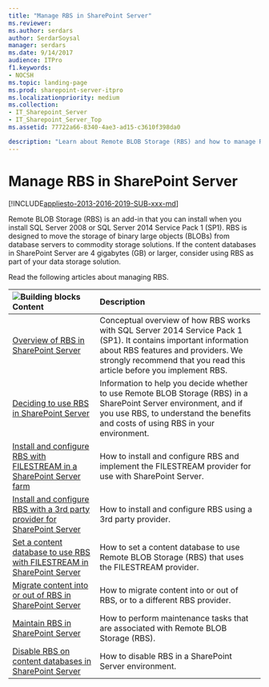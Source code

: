 ```yaml
---
title: "Manage RBS in SharePoint Server"
ms.reviewer: 
ms.author: serdars
author: SerdarSoysal
manager: serdars
ms.date: 9/14/2017
audience: ITPro
f1.keywords:
- NOCSH
ms.topic: landing-page
ms.prod: sharepoint-server-itpro
ms.localizationpriority: medium
ms.collection:
- IT_Sharepoint_Server
- IT_Sharepoint_Server_Top
ms.assetid: 77722a66-8340-4ae3-ad15-c3610f398da0

description: "Learn about Remote BLOB Storage (RBS) and how to manage RBS in SharePoint Server."
---
```


# Manage RBS in SharePoint Server

[!INCLUDE[appliesto-2013-2016-2019-SUB-xxx-md](../includes/appliesto-2013-2016-2019-SUB-xxx-md.md)]
  
Remote BLOB Storage (RBS) is an add-in that you can install when you install SQL Server 2008 or SQL Server 2014 Service Pack 1 (SP1). RBS is designed to move the storage of binary large objects (BLOBs) from database servers to commodity storage solutions. If the content databases in SharePoint Server are 4 gigabytes (GB) or larger, consider using RBS as part of your data storage solution.
  
Read the following articles about managing RBS.
  
|![Building blocks](../media/mod_icon_buildingblock_M.png)**Content**|**Description**|
|:-----|:-----|
|[Overview of RBS in SharePoint Server](rbs-overview.md) <br/> |Conceptual overview of how RBS works with SQL Server 2014 Service Pack 1 (SP1). It contains important information about RBS features and providers. We strongly recommend that you read this article before you implement RBS.  <br/> |
|[Deciding to use RBS in SharePoint Server](rbs-planning.md) <br/> |Information to help you decide whether to use Remote BLOB Storage (RBS) in a SharePoint Server environment, and if you use RBS, to understand the benefits and costs of using RBS in your environment.  <br/> |
|[Install and configure RBS with FILESTREAM in a SharePoint Server farm](install-and-configure-rbs.md) <br/> |How to install and configure RBS and implement the FILESTREAM provider for use with SharePoint Server.  <br/> |
|[Install and configure RBS with a 3rd party provider for SharePoint Server](install-and-configure-rbs-with-a-3rd-party-provider.md) <br/> |How to install and configure RBS using a 3rd party provider.  <br/> |
|[Set a content database to use RBS with FILESTREAM in SharePoint Server](set-a-content-database-to-use-rbs.md) <br/> |How to set a content database to use Remote BLOB Storage (RBS) that uses the FILESTREAM provider.  <br/> |
|[Migrate content into or out of RBS in SharePoint Server](migrate-content-into-or-out-of-rbs.md) <br/> |How to migrate content into or out of RBS, or to a different RBS provider.  <br/> |
|[Maintain RBS in SharePoint Server](maintain-rbs.md) <br/> |How to perform maintenance tasks that are associated with Remote BLOB Storage (RBS).  <br/> |
|[Disable RBS on content databases in SharePoint Server](disable-rbs-on-a-content-database.md) <br/> |How to disable RBS in a SharePoint Server environment.  <br/> |
   
